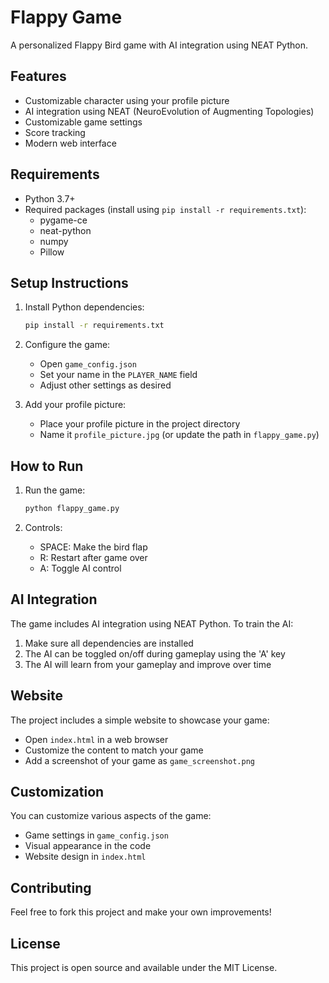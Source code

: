 # Flappy Game

A personalized Flappy Bird game with AI integration using NEAT Python.

## Features
- Customizable character using your profile picture
- AI integration using NEAT (NeuroEvolution of Augmenting Topologies)
- Customizable game settings
- Score tracking
- Modern web interface

## Requirements
- Python 3.7+
- Required packages (install using `pip install -r requirements.txt`):
  - pygame-ce
  - neat-python
  - numpy
  - Pillow

## Setup Instructions

1. Install Python dependencies:
   ```bash
   pip install -r requirements.txt
   ```

2. Configure the game:
   - Open `game_config.json`
   - Set your name in the `PLAYER_NAME` field
   - Adjust other settings as desired

3. Add your profile picture:
   - Place your profile picture in the project directory
   - Name it `profile_picture.jpg` (or update the path in `flappy_game.py`)

## How to Run

1. Run the game:
   ```bash
   python flappy_game.py
   ```

2. Controls:
   - SPACE: Make the bird flap
   - R: Restart after game over
   - A: Toggle AI control

## AI Integration

The game includes AI integration using NEAT Python. To train the AI:

1. Make sure all dependencies are installed
2. The AI can be toggled on/off during gameplay using the 'A' key
3. The AI will learn from your gameplay and improve over time

## Website

The project includes a simple website to showcase your game:
- Open `index.html` in a web browser
- Customize the content to match your game
- Add a screenshot of your game as `game_screenshot.png`

## Customization

You can customize various aspects of the game:
- Game settings in `game_config.json`
- Visual appearance in the code
- Website design in `index.html`

## Contributing

Feel free to fork this project and make your own improvements!

## License

This project is open source and available under the MIT License. 